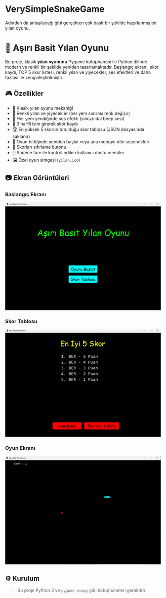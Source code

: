 # VerySimpleSnakeGame
Adından da anlaşılacağı gibi gerçekten çok basit bir şekilde hazırlanmış bir yılan oyunu.
# 🐍 Aşırı Basit Yılan Oyunu

Bu proje, klasik **yılan oyununu** Pygame kütüphanesi ile Python dilinde modern ve renkli bir şekilde yeniden tasarlamaktadır. Başlangıç ekranı, skor kaydı, TOP 5 skor listesi, renkli yılan ve yiyecekler, ses efektleri ve daha fazlası ile zenginleştirilmiştir.

## 🎮 Özellikler

- 🐍 Klasik yılan oyunu mekaniği
- 🎨 Renkli yılan ve yiyecekler (her yem sonrası renk değişir)
- 🎵 Her yem yendiğinde ses efekti (sinüzoidal beep sesi)
- 🧠 3 harfli isim girerek skor kaydı
- 🏆 En yüksek 5 skorun tutulduğu skor tablosu (JSON dosyasında saklanır)
- 🔄 Oyun bittiğinde yeniden başlat veya ana menüye dön seçenekleri
- 📜 Skorları sıfırlama butonu
- 🖱️ Sadece fare ile kontrol edilen kullanıcı dostu menüler
- 🖼 Özel oyun simgesi (`yilan.ico`)

## 📷 Ekran Görüntüleri

### Başlangıç Ekranı
![Start Screen](screenshots/start_screen.png)

### Skor Tablosu
![Top Scores](screenshots/top_scores.png)

### Oyun Ekranı
![Game](screenshots/gameplay.png)

## ⚙️ Kurulum

> Bu proje Python 3 ve `pygame`, `numpy` gibi kütüphaneleri gerektirir.
